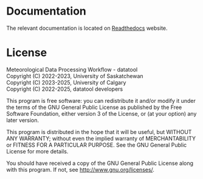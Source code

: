 # Documentation
The relevant documentation is located on [Readthedocs](https://datatool.readthedocs.io/en/latest/) website.

# License
Meteorological Data Processing Workflow - datatool <br>
Copyright (C) 2022-2023, University of Saskatchewan<br>
Copyright (C) 2023-2025, University of Calgary<br>
Copyright (C) 2022-2025, datatool developers

This program is free software: you can redistribute it and/or modify
it under the terms of the GNU General Public License as published by
the Free Software Foundation, either version 3 of the License, or
(at your option) any later version.

This program is distributed in the hope that it will be useful,
but WITHOUT ANY WARRANTY; without even the implied warranty of
MERCHANTABILITY or FITNESS FOR A PARTICULAR PURPOSE.  See the
GNU General Public License for more details.

You should have received a copy of the GNU General Public License
along with this program.  If not, see <http://www.gnu.org/licenses/>.

